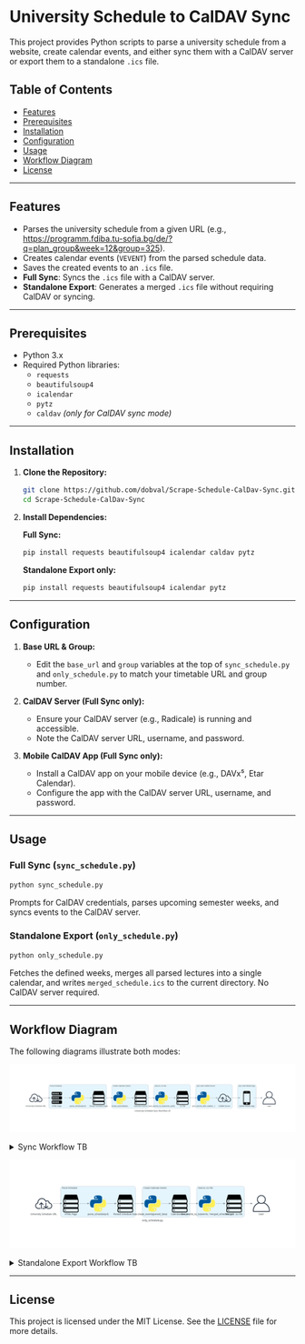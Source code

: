 # University Schedule to CalDAV Sync

This project provides Python scripts to parse a university schedule from a website, create calendar events, and either sync them with a CalDAV server or export them to a standalone `.ics` file.

## Table of Contents

- [Features](#features)
- [Prerequisites](#prerequisites)
- [Installation](#installation)
- [Configuration](#configuration)
- [Usage](#usage)
- [Workflow Diagram](#workflow-diagram)
- [License](#license)

---

## Features

- Parses the university schedule from a given URL (e.g., https://programm.fdiba.tu-sofia.bg/de/?q=plan_group&week=12&group=325).
- Creates calendar events (`VEVENT`) from the parsed schedule data.
- Saves the created events to an `.ics` file.
- **Full Sync**: Syncs the `.ics` file with a CalDAV server.
- **Standalone Export**: Generates a merged `.ics` file without requiring CalDAV or syncing.

---

## Prerequisites

- Python 3.x
- Required Python libraries:
  - `requests`
  - `beautifulsoup4`
  - `icalendar`
  - `pytz`
  - `caldav` *(only for CalDAV sync mode)*

---

## Installation

1. **Clone the Repository:**

   ```bash
   git clone https://github.com/dobval/Scrape-Schedule-CalDav-Sync.git
   cd Scrape-Schedule-CalDav-Sync
   ```

2. **Install Dependencies:**

   **Full Sync:**
   ```bash
   pip install requests beautifulsoup4 icalendar caldav pytz
   ```

   **Standalone Export only:**
   ```bash
   pip install requests beautifulsoup4 icalendar pytz
   ```

---

## Configuration

1. **Base URL & Group:**
   - Edit the `base_url` and `group` variables at the top of `sync_schedule.py` and `only_schedule.py` to match your timetable URL and group number.
2. **CalDAV Server (Full Sync only):**
   - Ensure your CalDAV server (e.g., Radicale) is running and accessible.
   - Note the CalDAV server URL, username, and password.

3. **Mobile CalDAV App (Full Sync only):**
   - Install a CalDAV app on your mobile device (e.g., DAVx⁵, Etar Calendar).
   - Configure the app with the CalDAV server URL, username, and password.

---

## Usage

### Full Sync (`sync_schedule.py`)

```bash
python sync_schedule.py
```

Prompts for CalDAV credentials, parses upcoming semester weeks, and syncs events to the CalDAV server.

### Standalone Export (`only_schedule.py`)

```bash
python only_schedule.py
```

Fetches the defined weeks, merges all parsed lectures into a single calendar, and writes `merged_schedule.ics` to the current directory. No CalDAV server required.

---

## Workflow Diagram

The following diagrams illustrate both modes:

![Sync Workflow LR](docs/university_schedule_sync_workflow_lr.png)

<details>
<summary>Sync Workflow TB</summary>
<p align="center">
  <img src="docs/university_schedule_sync_workflow_tb.png" alt="Sync Workflow TB" />
</p>
</details>

![Standalone Export Workflow LR](docs/workflow_only_schedule_lr.png)

<details>
<summary>Standalone Export Workflow TB</summary>
<p align="center">
  <img src="docs/workflow_only_schedule_tb.png" alt="Standalone Export Workflow TB" />
</p>
</details>

---

## License

This project is licensed under the MIT License. See the [LICENSE](LICENSE) file for more details.


